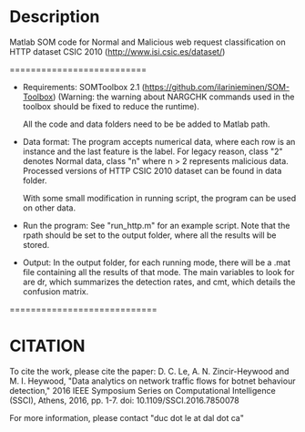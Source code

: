 # Description
Matlab SOM code for Normal and Malicious web request classification 
on HTTP dataset CSIC 2010 (http://www.isi.csic.es/dataset/)

==========================
- Requirements: 
	SOMToolbox 2.1 (https://github.com/ilarinieminen/SOM-Toolbox)
	(Warning: the warning about NARGCHK commands used in the toolbox should be fixed to
	reduce the runtime).
	
	All the code and data folders need to be be added to Matlab path.

- Data format: The program accepts numerical data, where each row is an instance
	and the last feature is the label. For legacy reason, class "2" denotes Normal
	data, class "n" where n > 2 represents malicious data. Processed versions
	of HTTP CSIC 2010 dataset can be found in data folder.
	
	With some small modification in running script, the program can be used on
	other data.

- Run the program: See "run_http.m" for an example script. Note that the rpath 
	should be set to the output folder, where all the results will be stored.

- Output: In the output folder, for each running mode, there will be a .mat file
	containing all the results of that mode. The main variables to look for are
	dr, which summarizes the detection rates, and cmt, which details the confusion matrix.

============================

# CITATION
To cite the work, please cite the paper: 
D. C. Le, A. N. Zincir-Heywood and M. I. Heywood, "Data analytics on network traffic flows for botnet behaviour detection," 
2016 IEEE Symposium Series on Computational Intelligence (SSCI), Athens, 2016, pp. 1-7. doi: 10.1109/SSCI.2016.7850078

For more information, please contact "duc dot le at dal dot ca"
